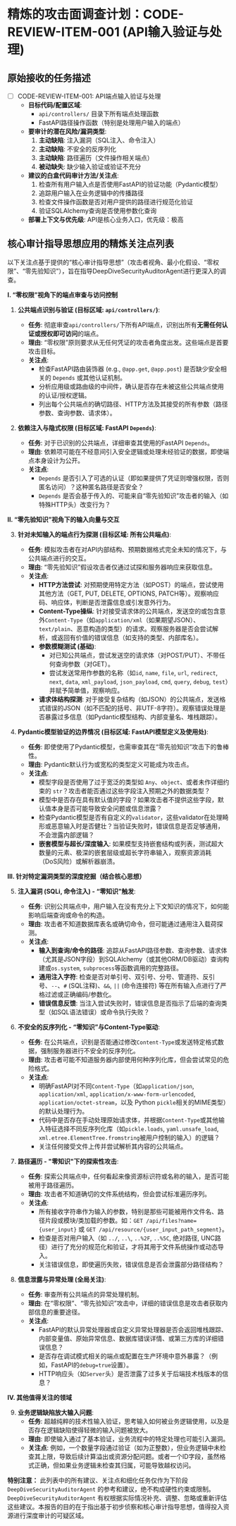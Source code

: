 # 精炼的攻击面调查计划：CODE-REVIEW-ITEM-001 (API输入验证与处理)

## 原始接收的任务描述

- [ ] CODE-REVIEW-ITEM-001: API端点输入验证与处理
  * **目标代码/配置区域**:
    * `api/controllers/` 目录下所有端点处理函数
    * FastAPI路径操作函数（特别是处理用户输入的端点）
  * **要审计的潜在风险/漏洞类型**:
    1. **主动缺陷**: 注入漏洞（SQL注入、命令注入）
    2. **主动缺陷**: 不安全的反序列化
    3. **主动缺陷**: 路径遍历（文件操作相关端点）
    4. **被动缺失**: 缺少输入验证或验证不充分
  * **建议的白盒代码审计方法/关注点**:
    1. 检查所有用户输入点是否使用FastAPI的验证功能（Pydantic模型）
    2. 追踪用户输入在业务逻辑中的传播路径
    3. 检查文件操作函数是否对用户提供的路径进行规范化验证
    4. 验证SQLAlchemy查询是否使用参数化查询
  * **部署上下文与优先级**: API是核心业务入口，优先级：极高

## 核心审计指导思想应用的精炼关注点列表

以下关注点基于提供的“核心审计指导思想”（攻击者视角、最小化假设、“零权限”、“零先验知识”），旨在指导DeepDiveSecurityAuditorAgent进行更深入的调查。

**I. “零权限”视角下的端点审查与访问控制**

1.  **公共端点识别与验证 (目标区域: `api/controllers/`)**:
    *   **任务**: 彻底审查`api/controllers/`下所有API端点，识别出所有**无需任何认证或授权即可访问**的端点。
    *   **理由**: “零权限”原则要求从无任何凭证的攻击者角度出发。这些端点是首要攻击目标。
    *   **关注点**:
        *   检查FastAPI路由装饰器 (e.g., `@app.get`, `@app.post`) 是否缺少安全相关的 `Depends` 或其他认证机制。
        *   分析应用级或路由级的中间件，确认是否存在未被这些公共端点使用的认证/授权逻辑。
        *   列出每个公共端点的确切路径、HTTP方法及其接受的所有参数（路径参数、查询参数、请求体）。

2.  **依赖注入与隐式权限 (目标区域: FastAPI `Depends`)**:
    *   **任务**: 对于已识别的公共端点，详细审查其使用的FastAPI `Depends`。
    *   **理由**: 依赖项可能在不经意间引入安全逻辑或处理未经验证的数据，即使端点本身设计为公开。
    *   **关注点**:
        *   `Depends` 是否引入了可选的认证（即如果提供了凭证则增强权限，否则匿名访问）？这种匿名路径是否安全？
        *   `Depends` 是否会基于传入的、可能来自“零先验知识”攻击者的输入（如特殊HTTP头）改变行为？

**II. “零先验知识”视角下的输入向量与交互**

3.  **针对未知输入的端点行为探测 (目标区域: 所有公共端点)**:
    *   **任务**: 模拟攻击者在对API内部结构、预期数据格式完全未知的情况下，与公共端点进行的交互。
    *   **理由**: “零先验知识”假设攻击者仅通过试探和服务器响应来获取信息。
    *   **关注点**:
        *   **HTTP方法尝试**: 对预期使用特定方法（如POST）的端点，尝试使用其他方法（GET, PUT, DELETE, OPTIONS, PATCH等）。观察响应码、响应体，判断是否泄露信息或引发意外行为。
        *   **Content-Type操纵**: 针对接受请求体的公共端点，发送空的或包含意外`Content-Type`（如`application/xml`（如果期望JSON）、`text/plain`、恶意构造的类型）的请求。观察服务器是否会尝试解析，或返回有价值的错误信息（如支持的类型、内部库名）。
        *   **参数模糊测试 (基础)**:
            *   对已知公共端点，尝试发送空的请求体（对POST/PUT）、不带任何查询参数（对GET）。
            *   尝试发送常用作参数的名称（如`id`, `name`, `file`, `url`, `redirect`, `next`, `data`, `xml_payload`, `json_payload`, `cmd`, `query`, `debug`, `test`）并赋予简单值，观察响应。
        *   **请求体结构探测**: 对于接受复杂结构（如JSON）的公共端点，发送格式错误的JSON（如不匹配的括号、非UTF-8字符）。观察错误处理是否暴露过多信息（如Pydantic模型结构、内部变量名、堆栈跟踪）。

4.  **Pydantic模型验证的边界情况 (目标区域: FastAPI模型定义及使用处)**:
    *   **任务**: 即使使用了Pydantic模型，也需审查其在“零先验知识”攻击下的鲁棒性。
    *   **理由**: Pydantic默认行为或宽松的类型定义可能成为攻击点。
    *   **关注点**:
        *   模型字段是否使用了过于宽泛的类型如 `Any`、`object`、或者未作详细约束的 `str`？攻击者能否通过这些字段注入预期之外的数据类型？
        *   模型中是否存在具有默认值的字段？如果攻击者不提供这些字段，默认值本身是否可能导致安全问题或信息泄露？
        *   检查Pydantic模型是否有自定义的`validator`，这些validator在处理畸形或恶意输入时是否健壮？当验证失败时，错误信息是否足够通用，不会泄露内部逻辑？
        *   **嵌套模型与超长/深度输入**: 如果模型支持嵌套结构或列表，测试超大数量的元素、极深的嵌套层级或超长字符串输入，观察资源消耗（DoS风险）或解析器崩溃。

**III. 针对特定漏洞类型的深度挖掘（结合核心思想）**

5.  **注入漏洞 (SQLi, 命令注入) - “零知识”触发**:
    *   **任务**: 识别公共端点中，用户输入在没有充分上下文知识的情况下，如何能影响后端查询或命令的构造。
    *   **理由**: 攻击者不知道数据库表名或确切命令，但可能通过通用注入载荷探测。
    *   **关注点**:
        *   **输入到查询/命令的路径**: 追踪从FastAPI路径参数、查询参数、请求体（尤其是JSON字段）到SQLAlchemy（或其他ORM/DB驱动）查询构建或`os.system`, `subprocess`等函数调用的完整路径。
        *   **通用注入字符**: 检查是否对单引号、双引号、分号、管道符、反引号、`--`、`#` (SQL注释)、`&&`, `||` (命令连接符) 等在所有输入点进行了严格过滤或正确编码/参数化。
        *   **错误信息反馈**: 当注入尝试失败时，错误信息是否指示了后端的查询类型（如SQL语法错误）或命令执行失败？

6.  **不安全的反序列化 - “零知识”与Content-Type驱动**:
    *   **任务**: 在公共端点，识别是否能通过修改`Content-Type`或发送特定格式数据，强制服务器进行不安全的反序列化。
    *   **理由**: 攻击者可能不知道服务器内部使用何种序列化库，但会尝试常见的危险格式。
    *   **关注点**:
        *   明确FastAPI对不同`Content-Type`（如`application/json`, `application/xml`, `application/x-www-form-urlencoded`, `application/octet-stream`，以及 Python `pickle`相关的MIME类型）的默认处理行为。
        *   代码中是否存在手动处理原始请求体，并根据`Content-Type`或其他输入特征选择不同反序列化库（如`pickle.loads`, `yaml.unsafe_load`, `xml.etree.ElementTree.fromstring`被用户控制的输入）的逻辑？
        *   关注任何接受文件上传并尝试解析其内容的公共端点。

7.  **路径遍历 - "零知识"下的探索性攻击**:
    *   **任务**: 探索公共端点中，任何看起来像资源标识符或名称的输入，是否可能被用于路径遍历。
    *   **理由**: 攻击者不知道确切的文件系统结构，但会尝试标准遍历序列。
    *   **关注点**:
        *   所有接收字符串作为输入的参数，特别是那些可能被用作文件名、路径片段或模块/类加载的参数。如：`GET /api/files?name={user_input}` 或 `GET /api/resource/{user_input_path_segment}`。
        *   检查是否对用户输入（如 `../`, `..\`, `..%2F`, `..%5C`, 绝对路径, UNC路径）进行了充分的规范化和验证，才将其用于文件系统操作或动态导入。
        *   关注错误信息，即使遍历失败，错误信息是否会泄露部分路径结构？

8.  **信息泄露与异常处理 (全局关注)**:
    *   **任务**: 审查所有公共端点的异常处理机制。
    *   **理由**: 在“零权限”、“零先验知识”攻击中，详细的错误信息是攻击者获取内部信息的重要途径。
    *   **关注点**:
        *   FastAPI的默认异常处理器或自定义异常处理器是否会返回堆栈跟踪、内部变量值、原始异常信息、数据库错误详情、或第三方库的详细错误信息？
        *   是否存在调试模式相关的端点或配置在生产环境中意外暴露？（例如，FastAPI的`debug=true`设置）。
        *   HTTP响应头（如`Server`头）是否泄露了过多关于后端技术栈版本的信息？

**IV. 其他值得关注的领域**

9.  **业务逻辑缺陷放大输入问题**:
    *   **任务**: 超越纯粹的技术性输入验证，思考输入如何被业务逻辑使用，以及是否存在逻辑缺陷使得轻微的输入问题被放大。
    *   **理由**: 即使输入通过了基本验证，业务流程中的特定处理也可能引入漏洞。
    *   **关注点**: 例如，一个数量字段通过验证（如为正整数），但业务逻辑中未检查其上限，导致后续计算溢出或资源分配问题。或者一个ID字段，虽然格式正确，但如果业务逻辑未检查其归属，可能导致越权访问。

**特别注意：**
此列表中的所有建议、关注点和细化任务仅作为下阶段 `DeepDiveSecurityAuditorAgent` 的参考和建议，绝不构成硬性约束或限制。`DeepDiveSecurityAuditorAgent` 有权根据实际情况补充、调整、忽略或重新评估这些建议。本报告的目的在于指出基于初步侦察和核心审计指导思想，值得投入资源进行深度审计的可疑区域。